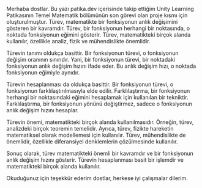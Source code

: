 Merhaba dostlar. Bu yazı patika.dev içerisinde takip ettiğim Unity Learning Patikasının Temel Matematik bölümünün son görevi olan proje kısmı için oluşturulmuştur.
Türev, matematikte bir fonksiyonun anlık değişimini gösteren bir kavramdır. Türev, bir fonksiyonun herhangi bir noktasında, o noktada fonksiyonun eğimini gösterir. Türev, matematikteki birçok alanda kullanılır, özellikle analiz, fizik ve mühendislikte önemlidir.

Türevin tanımı oldukça basittir. Bir fonksiyonun türevi, o fonksiyonun değişim oranının sınırıdır. Yani, bir fonksiyonun türevi, bir noktadaki fonksiyonun anlık değişim hızını ifade eder. Bu anlık değişim hızı, o noktada fonksiyonun eğimiyle aynıdır.

Türevin hesaplanması da oldukça basittir. Bir fonksiyonun türevi, o fonksiyonun farklılaştırılmasıyla elde edilir. Farklılaştırma, bir fonksiyonun herhangi bir noktasındaki eğimini hesaplamak için kullanılan bir tekniktir. Farklılaştırma, bir fonksiyonun yönünü değiştirmez, sadece o fonksiyonun anlık değişim hızını hesaplar.

Türevin önemi, matematikteki birçok alanda kullanılmasıdır. Örneğin, türev, analizdeki birçok teoremin temelidir. Ayrıca, türev, fizikte hareketin matematiksel olarak modellemesi için kullanılır. Türev, mühendislikte de önemlidir, özellikle diferansiyel denklemlerin çözülmesinde kullanılır.

Sonuç olarak, türev matematikteki önemli bir kavramdır ve bir fonksiyonun anlık değişim hızını gösterir. Türevin hesaplanması basit bir işlemdir ve matematikteki birçok alanda kullanılır.

Okuduğunuz için teşekkür ederim dostlar, herkese iyi çalışmalar dilerim.
